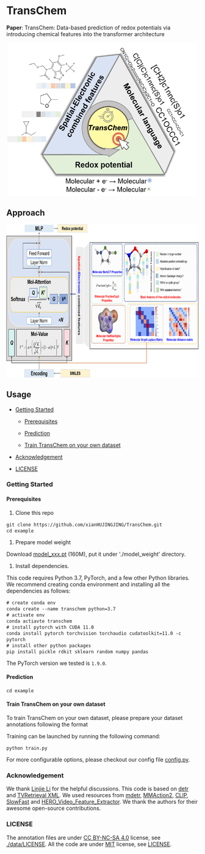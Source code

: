 # TransChem

**Paper**: TransChem: Data-based prediction of redox potentials via introducing chemical features into the transformer architecture

<div align="center">
  <img src="./assets/ToC.png" alt="Table of Contents" width="500" height="400">
</div>



## Approach

<div align="center">
  <img src="./assets/mian_model.png" alt="Approach" width="800" height="400">
</div>

## Usage

- [Getting Started](#getting-started)

  - [Prerequisites](#prerequisites)

  - [Prediction](#prediction)

  - [Train TransChem on your own dataset](#train-transchem-on-your-own-dataset)

- [Acknowledgement](#acknowledgement)

- [LICENSE](#license)

### Getting Started

#### Prerequisites

1.  Clone this repo

<!---->

    git clone https://github.com/xianHUJINGJING/TransChem.git
    cd example

1.  Prepare model weight

Download [model_xxx.pt](https://drive) (160M), put it under './model_weight' directory.

1.  Install dependencies.

This code requires Python 3.7, PyTorch, and a few other Python libraries.
We recommend creating conda environment and installing all the dependencies as follows:

    # create conda env
    conda create --name transchem python=3.7
    # activate env
    conda actiavte transchem
    # install pytorch with CUDA 11.0
    conda install pytorch torchvision torchaudio cudatoolkit=11.0 -c pytorch
    # install other python packages
    pip install pickle rdkit sklearn random numpy pandas

The PyTorch version we tested is `1.9.0`.



#### Prediction

    cd example

#### Train TransChem on your own dataset

To train TransChem on your own dataset, please prepare your dataset annotations following the format


Training can be launched by running the following command:

    python train.py

For more configurable options, please checkout our config file [config.py](config.py).


### Acknowledgement

We thank [Linjie Li](https://scholar.google.com/citations?user=WR875gYAAAAJ&hl=en) for the helpful discussions.
This code is based on [detr](https://github.com/facebookresearch/detr) and [TVRetrieval XML](https://github.com/jayleicn/TVRetrieval). We used resources from [mdetr](https://github.com/ashkamath/mdetr), [MMAction2](https://github.com/open-mmlab/mmaction2), [CLIP](https://github.com/openai/CLIP), [SlowFast](https://github.com/facebookresearch/SlowFast) and [HERO_Video_Feature_Extractor](https://github.com/linjieli222/HERO_Video_Feature_Extractor). We thank the authors for their awesome open-source contributions.

### LICENSE

The annotation files are under [CC BY-NC-SA 4.0](https://creativecommons.org/licenses/by-nc-sa/4.0/) license, see [./data/LICENSE](data/LICENSE). All the code are under [MIT](https://opensource.org/licenses/MIT) license, see [LICENSE](./LICENSE).

